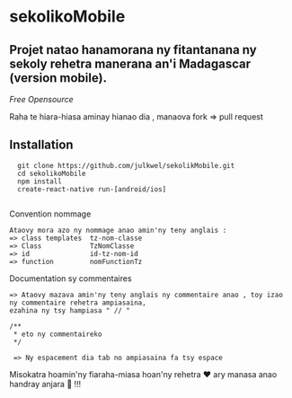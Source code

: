 # sekolikoMobile

## Projet natao hanamorana ny fitantanana ny sekoly rehetra manerana an'i Madagascar (version mobile).

*Free Opensource*

Raha te hiara-hiasa aminay hianao dia , manaova fork => pull request

## Installation 
```
  git clone https://github.com/julkwel/sekolikMobile.git
  cd sekolikoMobile
  npm install
  create-react-native run-[android/ios]
  
```
Convention nommage
```
Ataovy mora azo ny nommage anao amin'ny teny anglais : 
=> class templates  tz-nom-classe
=> Class            TzNomClasse
=> id               id-tz-nom-id
=> function         nomFunctionTz
```

Documentation sy commentaires
```
=> Ataovy mazava amin'ny teny anglais ny commentaire anao , toy izao ny commentaire rehetra ampiasaina, 
ezahina ny tsy hampiasa " // "

/**
 * eto ny commentaireko
 */
 
 => Ny espacement dia tab no ampiasaina fa tsy espace 
 ```
 
 Misokatra hoamin'ny fiaraha-miasa hoan'ny rehetra :hearts: ary manasa anao handray anjara :wrench: !!!
 
